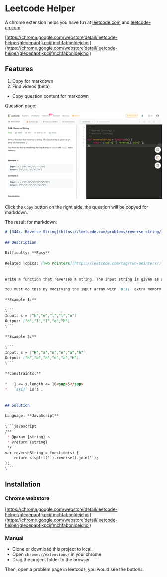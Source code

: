 # Leetcode Helper

A chrome extension helps you have fun at [leetcode.com](https://leetcode.com) and [leetcode-cn.com](https://leetcode-cn.com).

[https://chrome.google.com/webstore/detail/leetcode-helper/gleoepapfjkpcijfmchfabbnldejdnoj](https://chrome.google.com/webstore/detail/leetcode-helper/gleoepapfjkpcijfmchfabbnldejdnoj)

## Features

1. Copy for markdown
2. Find videos (beta)

- Copy question content for markdown

Question page:

![image](screenshots/1.png)

Click the `Copy` button on the right side, the question will be copyed for markdown.

The result for markdown:

```markdown
# [344\. Reverse String](https://leetcode.com/problems/reverse-string/)

## Description

Difficulty: **Easy**  

Related Topics: [Two Pointers](https://leetcode.com/tag/two-pointers/), [String](https://leetcode.com/tag/string/), [Recursion](https://leetcode.com/tag/recursion/)


Write a function that reverses a string. The input string is given as an array of characters `s`.

You must do this by modifying the input array with `O(1)` extra memory.

**Example 1:**

\```
Input: s = ["h","e","l","l","o"]
Output: ["o","l","l","e","h"]
\```

**Example 2:**

\```
Input: s = ["H","a","n","n","a","h"]
Output: ["h","a","n","n","a","H"]
\```

**Constraints:**

*   1 <= s.length <= 10<sup>5</sup>
*   `s[i]` is a .


## Solution

Language: **JavaScript**

\```javascript
/**
 * @param {string} s
 * @return {string}
 */
var reverseString = function(s) {
    return s.split('').reverse().join('');
};
\```
```

## Installation

### Chrome webstore

[https://chrome.google.com/webstore/detail/leetcode-helper/gleoepapfjkpcijfmchfabbnldejdnoj](https://chrome.google.com/webstore/detail/leetcode-helper/gleoepapfjkpcijfmchfabbnldejdnoj)


### Manual

- Clone or download this project to local.
- Open `chrome://extensions/` in your chrome
- Drag the project folder to the browser.

Then, open a problem page in leetcode, you would see the buttons.
